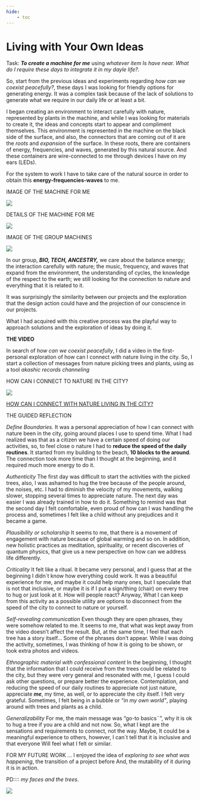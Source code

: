```yaml
---
hide:
    - toc
---
```


# Living with Your Own Ideas


Task: ***To create a machine for me*** using *whatever item Is have near.*
*What do I require these days to integrate it in my dayle life?.*

So, start from the previous ideas and experiments regarding *how can we coexist peacefully?*, these days I was looking for friendly options for generating energy. It was a complex task because of the lack of solutions to generate what we require in our daily life or at least a bit. 

I began creating an environment to interact carefully with nature, represented by plants in the machine, and while I was looking for materials to create it, the ideas and concepts start to appear and compliment themselves. This environment is represented in the machine on the black side of the surface, and also, the connectors that are coming out of it are the *roots* and *expansion* of the surface. In these roots, there are containers of energy, frequencies, and waves, generated by this natural source. And these containers are wire-connected to me through devices I have on my ears (LEDs).

For the system to work I have to take care of the natural source in order to obtain this **energy-frequencies-waves** to me.


IMAGE OF THE MACHINE FOR ME

![](../images/livin1.jpg)


DETAILS OF THE MACHINE FOR ME

![](../images/livin2.jpg)


IMAGE OF THE GROUP MACHINES

![](../images/livin3.jpg)


In our group, ***BIO, TECH, ANCESTRY,*** we care about the balance energy; the interaction carefully with nature; the music, frequency, and waves that expand from the environment, the understanding of cycles, the knowledge of the respect to the earth; we still looking for the connection to nature and everything that it is related to it.

It was surprisingly the similarity between our projects and the exploration that the design action could have and the projection of our conscience in our projects.

What I had acquired with this creative process was the playful way to approach solutions and the exploration of ideas by doing it.


**THE VIDEO**

In search of *how can we coexist peacefully*, I did a video in the first-personal exploration of how can I connect with nature living in the city.
So, I start a collection of messages from nature picking trees and plants, using as a tool *akashic records channeling*


HOW CAN I CONNECT TO NATURE IN THE CITY?

![](../images/video0.gif)

[HOW CAN I CONNECT WITH NATURE LIVING IN THE CITY?](https://vimeo.com/643485743)


THE GUIDED REFLECTION

*Define Boundaries.*
It was a personal appreciation of how I can connect with nature been in the city, going around places I use to spend time. What I had realized was that as a citizen we have a certain speed of doing our activities, so, to feel close o nature I had to **reduce the speed of the daily routines**.
It started from my building to the beach, **10 blocks to the around**.
The connection took more time than I thought at the beginning, and it required much more energy to do it.

*Authenticity*
The first day was difficult to start the activities with the picked trees, also, I was ashamed to hug the tree because of the people around, the noises, etc. I had to diminish the velocity of my movements, walking slower, stopping several times to appreciate nature.
The next day was easier I was already trained in how to do it. Something to remind was that the second day I felt comfortable, even proud of how can I was handling the process and, sometimes I felt like a child without any prejudices and it became a game.

*Plausibility or scholarship*
It seems to me, that there is a movement of engagement with nature because of global warming and so on. In addition, new holistic practices as meditation, spirituality, or recent discoveries of quantum physics, that give us a new perspective on how can we address life differently.

*Criticality*
It felt like a ritual.
It became very personal, and I guess that at the beginning I didn´t know how everything could work. It was a beautiful experience for me, and maybe it could help many ones, but I speculate that is not that inclusive, or maybe it is if I put a sign/thing (chair) on every tree to hug or just look at it. How will people react?
Anyway, What I can keep from this activity as a possible utility are options to disconnect from the speed of the city to connect to nature or yourself. 

*Self-revealing communication*
Even though they are open phrases, they were somehow related to me.
It seems to me, that what was kept away from the video doesn’t affect the result. But, at the same time, I feel that each tree has a story itself…
Some of the phrases don’t appear.
While I was doing the activity, sometimes, I was thinking of how it is going to be shown, or took extra photos and videos. 

*Ethnographic material with confessional content*
In the beginning, I thought that the information that I could receive from the trees could be related to the city, but they were very general and resonated with me, I guess I could ask other questions, or prepare better the experience.
Contemplation, and reducing the speed of our daily routines to appreciate not just nature, appreciate ***me***, my time, as well, or to appreciate the city itself. I felt very grateful. 
Sometimes, I felt being in a bubble or *“in my own world”*, playing around with trees and plants as a child.

*Generalizability*
For me, the main message was “go-to basics¨”, why it is ok to hug a tree if you are a child and not now. So, what I kept are the sensations and requirements to connect, not the way. Maybe, It could be a meaningful experience to others, however, I can´t tell that it is inclusive and that everyone Will feel what I felt or similar.


FOR MY FUTURE WORK ...
I enjoyed the idea of *exploring to see what was happening*, the transition of a project before  And, the mutability of it during it is in action.

PD:::: 
*my faces and the trees.*

![](../images/livin0.gif)


